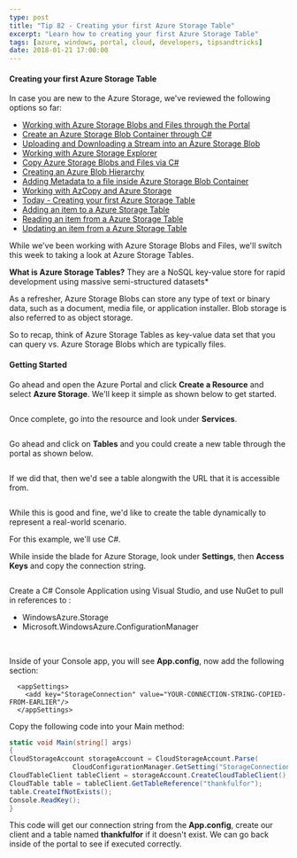```yaml
---
type: post
title: "Tip 82 - Creating your first Azure Storage Table"
excerpt: "Learn how to creating your first Azure Storage Table"
tags: [azure, windows, portal, cloud, developers, tipsandtricks]
date: 2018-01-21 17:00:00
---
```


#### Creating your first Azure Storage Table

In case you are new to the Azure Storage, we've reviewed the following options so far:

* [Working with Azure Storage Blobs and Files through the Portal](http://www.michaelcrump.net/azure-tips-and-tricks74/)
* [Create an Azure Storage Blob Container through C#](http://www.michaelcrump.net/azure-tips-and-tricks75/)
* [Uploading and Downloading a Stream into an Azure Storage Blob](http://www.michaelcrump.net/azure-tips-and-tricks76/)
* [Working with Azure Storage Explorer](http://www.michaelcrump.net/azure-tips-and-tricks77/)
* [Copy Azure Storage Blobs and Files via C#](http://www.michaelcrump.net/azure-tips-and-tricks78/)
* [Creating an Azure Blob Hierarchy](http://www.michaelcrump.net/azure-tips-and-tricks79/)
* [Adding Metadata to a file inside Azure Storage Blob Container](http://www.michaelcrump.net/azure-tips-and-tricks80/)
* [Working with AzCopy and Azure Storage](http://www.michaelcrump.net/azure-tips-and-tricks81/)
* [Today - Creating your first Azure Storage Table](http://www.michaelcrump.net/azure-tips-and-tricks82/)
* [Adding an item to a Azure Storage Table](http://www.michaelcrump.net/azure-tips-and-tricks83/)
* [Reading an item from a Azure Storage Table](http://www.michaelcrump.net/azure-tips-and-tricks84/)
* [Updating an item from a Azure Storage Table](http://www.michaelcrump.net/azure-tips-and-tricks85/)

While we've been working with Azure Storage Blobs and Files, we'll switch this week to taking a look at Azure Storage Tables. 

**What is Azure Storage Tables?** They are a NoSQL key-value store for rapid development using massive semi-structured datasets*


As a refresher, Azure Storage Blobs can store any type of text or binary data, such as a document, media file, or application installer. Blob storage is also referred to as object storage.

So to recap, think of Azure Storage Tables as key-value data set that you can query vs. Azure Storage Blobs which are typically files. 

#### Getting Started

Go ahead and open the Azure Portal and click **Create a Resource** and select **Azure Storage**. We'll keep it simple as shown below to get started. 

<img :src="$withBase('/files/storageacct1.png')">

Once complete, go into the resource and look under **Services**. 

<img :src="$withBase('/files/storageacct2.png')">

Go ahead and click on **Tables** and you could create a new table through the portal as shown below.

<img :src="$withBase('/files/aztablesblog1.png')">

If we did that, then we'd see a table alongwith the URL that it is accessible from. 

<img :src="$withBase('/files/aztablesblog2.png')">

While this is good and fine, we'd like to create the table dynamically to represent a real-world scenario. 

For this example, we'll use C#. 

While inside the blade for Azure Storage, look under **Settings**, then **Access Keys** and copy the connection string. 

<img :src="$withBase('/files/storagethroughcsharp1.png')">

Create a C# Console Application using Visual Studio, and use NuGet to pull in references to :

* WindowsAzure.Storage
* Microsoft.WindowsAzure.ConfigurationManager

<img :src="$withBase('/files/storagethroughcsharp2.png')">
<img :src="$withBase('/files/storagethroughcsharp3.png')">

Inside of your Console app, you will see **App.config**, now add the following section:

```text
  <appSettings>
    <add key="StorageConnection" value="YOUR-CONNECTION-STRING-COPIED-FROM-EARLIER"/>
  </appSettings>
```

Copy the following code into your Main method:

```csharp
static void Main(string[] args)
{
CloudStorageAccount storageAccount = CloudStorageAccount.Parse(
                CloudConfigurationManager.GetSetting("StorageConnection"));
CloudTableClient tableClient = storageAccount.CreateCloudTableClient();
CloudTable table = tableClient.GetTableReference("thankfulfor");
table.CreateIfNotExists();
Console.ReadKey();
}
```

This code will get our connection string from the **App.config**, create our client and a table named **thankfulfor** if it doesn't exist. We can go back inside of the portal to see if executed correctly. 

<img :src="$withBase('/files/aztablesblog3.png')">

